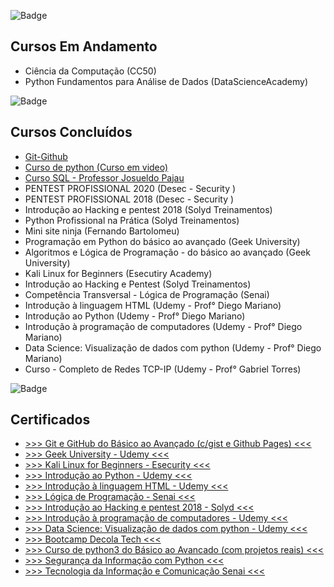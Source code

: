 ![Badge](https://img.shields.io/static/v1?label=cursos&message=andamento&color=red&style=plastic&logo=Storybook)
<h2> Cursos Em Andamento </h2>

* Ciência da Computação (CC50)
* Python Fundamentos para Análise de Dados (DataScienceAcademy)

![Badge](https://img.shields.io/static/v1?label=cursos&message=concluidos&color=green&style=plastic&logo=Slides)

<h2> Cursos Concluídos </h2>

* [Git-Github](https://github.com/juvenalculino/Cursos-Em-Andamento/tree/master/Git-Github)
* [Curso de python (Curso em video)](https://github.com/juvenalculino/Cursos-Em-Andamento/tree/master/Curso%20em%20Video)
* [Curso SQL - Professor Josueldo Pajau](https://github.com/juvenalculino/Cursos-Em-Andamento/tree/master/Curso%20SQL)
* PENTEST PROFISSIONAL 2020 (Desec - Security )
* PENTEST PROFISSIONAL 2018 (Desec - Security )
* Introdução ao Hacking e pentest 2018 (Solyd Treinamentos)
* Python Profissional na Prática (Solyd Treinamentos)
* Mini site ninja (Fernando Bartolomeu)
* Programação em Python do básico ao avançado (Geek University)
* Algoritmos e Lógica de Programação - do básico ao avançado (Geek University)
* Kali Linux for Beginners (Esecutiry Academy)
* Introdução ao Hacking e Pentest (Solyd Treinamentos)
* Competência Transversal - Lógica de Programação (Senai)
* Introdução à linguagem HTML (Udemy - Prof° Diego Mariano)
* Introdução ao Python (Udemy - Prof° Diego Mariano)
* Introdução à programação de computadores (Udemy - Prof° Diego Mariano)
* Data Science: Visualização de dados com python (Udemy - Prof° Diego Mariano)
* Curso - Completo de Redes TCP-IP (Udemy - Prof° Gabriel Torres)

![Badge](https://img.shields.io/static/v1?label=certificados&message=ok&color=yellow&style=plastic&logo=Neo4j)
<h2> Certificados </h2>

* [>>> Git e GitHub do Básico ao Avançado (c/gist e Github Pages) <<<](https://github.com/juvenalculino/imagens/blob/master/certificados/Git_github.pdf)
* [>>> Geek University - Udemy <<<](https://github.com/juvenalculino/imagens/blob/master/certificados/geek_university.pdf)
* [>>> Kali Linux for Beginners - Esecurity <<<](https://github.com/juvenalculino/imagens/blob/master/certificados/esecurity.pdf)
* [>>> Introdução ao Python - Udemy <<<](https://github.com/juvenalculino/imagens/blob/master/certificados/introducao_ao_python.pdf)
* [>>> Introdução à linguagem HTML - Udemy <<<](https://github.com/juvenalculino/imagens/blob/master/certificados/introducao_html.pdf)
* [>>> Lógica de Programação - Senai <<<](https://github.com/juvenalculino/imagens/blob/master/certificados/logica_programacao_senai.pdf)
* [>>> Introdução ao Hacking e pentest 2018 - Solyd <<<](https://github.com/juvenalculino/imagens/blob/master/certificados/solyd_treinamentos.pdf)
* [>>> Introdução à programação de computadores - Udemy <<<](https://github.com/juvenalculino/imagens/blob/master/certificados/Intro_progra_computadores.pdf)
* [>>> Data Science: Visualização de dados com python - Udemy <<<](https://github.com/juvenalculino/imagens/blob/master/certificados/visualizacao_dados_python.pdf)
* [>>> Bootcamp Decola Tech <<<](https://github.com/juvenalculino/imagens/blob/master/certificados/Avanade_Inicio_Bootcamp.pdf)
* [>>> Curso de python3 do Básico ao Avancado (com projetos reais) <<<](https://github.com/juvenalculino/imagens/blob/master/certificados/curso_pytohon3_basico_avancado.jpg)
* [>>> Segurança da Informação com Python <<<](https://github.com/juvenalculino/imagens/blob/master/certificados/seguranca_informacao_python.pdf)
* [>>> Tecnologia da Informação e Comunicação Senai <<<](https://github.com/juvenalculino/imagens/blob/master/certificados/tecnologia_informacao_comunicacao_senai.pdf)


